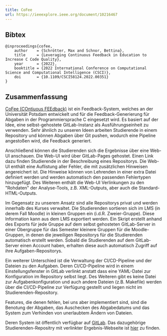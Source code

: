 ```yaml
---
title: CoFee
url: https://ieeexplore.ieee.org/document/10216467
---
```


## Bibtex

```
@inproceedings{cofee,
    author    = {Schrötter, Max and Schnor, Bettina},
    title     = {Leveraging Continuous Feedback in Education to Increase C Code Quality},
    year      = {2022},
    booktitle = {2022 International Conference on Computational Science and Computational Intelligence (CSCI)},
    doi       = {10.1109/CSCI58124.2022.00351}
}
```

## Zusammenfassung

[CoFee (COntiuous FEEdback)](https://www.cs.uni-potsdam.de/bs/research/projectSecurity.html#cofee) ist ein Feedback-System, welches an der Universität Potsdam entwickelt und für die Feedback-Generierung für Abgaben in der Programmiersprache C eingesetzt wird. Es basiert auf der Idee, eine selbst-gehostete GitLab-Instanz als Ausführungseinheit zu verwenden. Sehr ähnlich zu unseren Ideen arbeiten Studierende in einem Repository und können Abgaben über Git pushen, wodurch eine Pipeline angestoßen wird, die Feedback generiert. 

Anschließend können die Studierenden sich die Ergebnisse über eine Web-UI anschauen. Die Web-UI wird über GitLab-Pages gehostet. Einen Link dazu finden Studierende in der Beschreibung eines Repositorys. Die Web-UI enthält eine Auflistung aller Fehler, die mit zusätzlichen Hinweisen angereichert ist. Die Hinweise können von Lehrenden in einer extra Datei definiert werden und werden automatisch den passenden Fehlertypen hinzugefügt. Des Weiteren enthält die Web-UI Verlinkungen zu den "Rohdaten" der Analyse-Tools, z.B. XML-Outputs, aber auch die Standard-HTML-Outputs.

Im Gegensatz zu unserem Ansatz sind alle Repositorys privat und werden innerhalb des Kurses verwaltet. Die Studierenden sortieren sich im LMS (in derem Fall Moodle) in kleinen Gruppen ein (i.d.R. Zweier-Gruppe). Diese Information kann aus dem LMS exportiert werden. Ein Skript erstellt anhand des Exports für jede Gruppe auf dem selbst gehosteten GitLab-Server in einer Obergruppe für das Semester kleinere Gruppen für die Moodle-Gruppen, in denen die jeweiligen Repositorys für die Studierenden automatisch erstellt werden. Sobald die Studierenden auf dem GitLab-Server einen Account haben, erhalten diese auch automatisch Zugriff auf ihre Aufgaben-Repositorys.

Ein weiterer Unterschied ist die Verwaltung der CI/CD-Pipeline und der Dateien zu den Aufgaben. Deren CI/CD-Pipeline wird in einem Einstellungsfenster in GitLab verlinkt anstatt dass eine YAML-Datei zur Konfiguration im Repository selbst liegt. Des Weiteren gibt es keine Datei zur Aufgabenkonfiguration und auch andere Dateien (z.B. Makefile) werden über die CI/CD-Pipeline zur Verfügung gestellt und liegen nicht im Studierenden-Repository.

Features, die denen fehlen, bei uns aber implementiert sind, sind die Benotung der Abgaben, das Auschecken des Abgabedatums und das System zum Verhinden von unerlaubtem Ändern von Dateien.

Deren System ist öffentlich verfügbar auf [GitLab](https://gitlab.com/schrc3b6/cofee_up). Das dazugehörige Studierenden-Repositry mit verlinkter Ergebnis-Webseite ist [hier](https://gitlab.com/cofee-demo/c-demo) zu finden.
